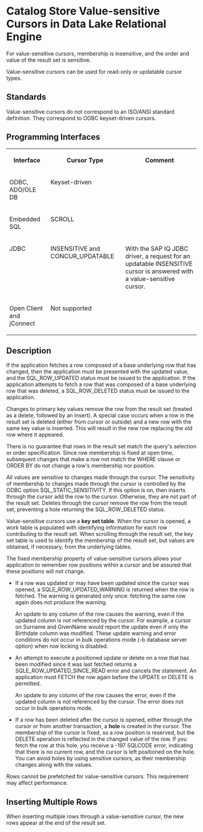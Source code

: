 <!-- loio3bd5b9246c5f1014a0c9b05ccc602cd7 -->

# Catalog Store Value-sensitive Cursors in Data Lake Relational Engine 

For value-sensitive cursors, membership is insensitive, and the order and value of the result set is sensitive.

Value-sensitive cursors can be used for read-only or updatable cursor types.



## Standards

Value-sensitive cursors do not correspond to an ISO/ANSI standard definition. They correspond to ODBC keyset-driven cursors.



## Programming Interfaces


<table>
<tr>
<th valign="top">

Interface



</th>
<th valign="top">

Cursor Type



</th>
<th valign="top">

Comment



</th>
</tr>
<tr>
<td valign="top">

ODBC, ADO/OLE DB



</td>
<td valign="top">

Keyset-driven



</td>
<td valign="top">

 



</td>
</tr>
<tr>
<td valign="top">

Embedded SQL



</td>
<td valign="top">

SCROLL



</td>
<td valign="top">

 



</td>
</tr>
<tr>
<td valign="top">

JDBC



</td>
<td valign="top">

INSENSITIVE and CONCUR\_UPDATABLE



</td>
<td valign="top">

With the SAP IQ JDBC driver, a request for an updatable INSENSITIVE cursor is answered with a value-sensitive cursor.



</td>
</tr>
<tr>
<td valign="top">

Open Client and jConnect



</td>
<td valign="top">

Not supported



</td>
<td valign="top">

 



</td>
</tr>
</table>



## Description

If the application fetches a row composed of a base underlying row that has changed, then the application must be presented with the updated value, and the SQL\_ROW\_UPDATED status must be issued to the application. If the application attempts to fetch a row that was composed of a base underlying row that was deleted, a SQL\_ROW\_DELETED status must be issued to the application.

Changes to primary key values remove the row from the result set \(treated as a delete, followed by an insert\). A special case occurs when a row in the result set is deleted \(either from cursor or outside\) and a new row with the same key value is inserted. This will result in the new row replacing the old row where it appeared.

There is no guarantee that rows in the result set match the query's selection or order specification. Since row membership is fixed at open time, subsequent changes that make a row not match the WHERE clause or ORDER BY do not change a row's membership nor position.

All values are sensitive to changes made through the cursor. The sensitivity of membership to changes made through the cursor is controlled by the ODBC option SQL\_STATIC\_SENSITIVITY. If this option is on, then inserts through the cursor add the row to the cursor. Otherwise, they are not part of the result set. Deletes through the cursor remove the row from the result set, preventing a hole returning the SQL\_ROW\_DELETED status.

Value-sensitive cursors use a **key set table**. When the cursor is opened, a work table is populated with identifying information for each row contributing to the result set. When scrolling through the result set, the key set table is used to identify the membership of the result set, but values are obtained, if necessary, from the underlying tables.

The fixed membership property of value-sensitive cursors allows your application to remember row positions within a cursor and be assured that these positions will not change.

-   If a row was updated or may have been updated since the cursor was opened, a SQLE\_ROW\_UPDATED\_WARNING is returned when the row is fetched. The warning is generated only once: fetching the same row again does not produce the warning.

    An update to any column of the row causes the warning, even if the updated column is not referenced by the cursor. For example, a cursor on Surname and GivenName would report the update even if only the Birthdate column was modified. These update warning and error conditions do not occur in bulk operations mode \(-b database server option\) when row locking is disabled.

-   An attempt to execute a positioned update or delete on a row that has been modified since it was last fetched returns a SQLE\_ROW\_UPDATED\_SINCE\_READ error and cancels the statement. An application must FETCH the row again before the UPDATE or DELETE is permitted.

    An update to any column of the row causes the error, even if the updated column is not referenced by the cursor. The error does not occur in bulk operations mode.

-   If a row has been deleted after the cursor is opened, either through the cursor or from another transaction, a **hole** is created in the cursor. The membership of the cursor is fixed, so a row position is reserved, but the DELETE operation is reflected in the changed value of the row. If you fetch the row at this hole, you receive a -197 SQLCODE error, indicating that there is no current row, and the cursor is left positioned on the hole. You can avoid holes by using sensitive cursors, as their membership changes along with the values.


Rows cannot be prefetched for value-sensitive cursors. This requirement may affect performance.



## Inserting Multiple Rows

When inserting multiple rows through a value-sensitive cursor, the new rows appear at the end of the result set.

